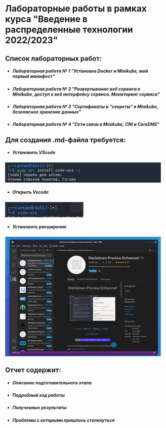 # Лабораторные работы в рамках курса "Введение в распределенные технологии 2022/2023"

## Список лабораторных работ:
* ##### Лабораторная работа № 1 "Установка Docker и Minikube, мой первый манифест"
* ##### Лабораторная работа № 2 "Развертывание веб сервиса в Minikube, доступ к веб интерфейсу сервиса. Мониторинг сервиса"
* ##### Лабораторная работа № 3 "Сертификаты и "секреты" в Minikube, безопасное хранение данных"
* ##### Лабораторная работа № 4 "Сети связи в Minikube, CNI и CoreDNS"

## Для создания .md-файла требуется:
* ##### Установить VScode


![Установка VScode для работы с md-файлами](https://github.com/MArtchenko29/2022_2023-introduction_to_distributed_technologies-k4113c-marchenko_a_v/blob/master/lab1/screen/1.PNG)


* ##### Открыть Vscode


![Установка VScode для работы с md-файлами](https://github.com/MArtchenko29/2022_2023-introduction_to_distributed_technologies-k4113c-marchenko_a_v/blob/master/lab1/screen/2.PNG)


* ##### Установить расширение


![Установка VScode для работы с md-файлами](https://github.com/MArtchenko29/2022_2023-introduction_to_distributed_technologies-k4113c-marchenko_a_v/blob/master/lab1/screen/3.PNG)


## Отчет содержит:
* ##### Описание подготовительного этапа
* ##### Подробный ход работы
* ##### Полученные результаты
* ##### Проблемы с которыми пришлось столкнуться 
